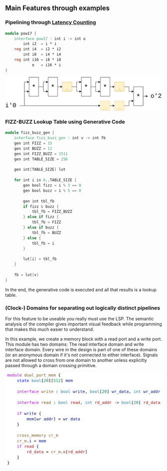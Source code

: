 ## Main Features through examples
### Pipelining through [Latency Counting](philosophy/latency.md)
```Verilog
module pow17 {
    interface pow17 : int i -> int o 
        int i2  = i * i
    reg int i4  = i2 * i2
        int i8  = i4 * i4
    reg int i16 = i8 * i8
            o   = i16 * i
}
```
![Registers can be inserted](/images/insertRegisters.png)

### FIZZ-BUZZ Lookup Table using Generative Code
```Verilog
module fizz_buzz_gen {
    interface fizz_buzz_gen : int v -> int fb 
    gen int FIZZ = 15
    gen int BUZZ = 11
    gen int FIZZ_BUZZ = 1511
    gen int TABLE_SIZE = 256

    gen int[TABLE_SIZE] lut
    
    for int i in 0..TABLE_SIZE {
        gen bool fizz = i % 3 == 0
        gen bool buzz = i % 5 == 0
        
        gen int tbl_fb
        if fizz & buzz {
            tbl_fb = FIZZ_BUZZ
        } else if fizz {
            tbl_fb = FIZZ
        } else if buzz {
            tbl_fb = BUZZ
        } else {
            tbl_fb = i
        }

        lut[i] = tbl_fb
    }

    fb = lut[v]
}
```
In the end, the generative code is executed and all that results is a lookup table. 

### (Clock-) Domains for separating out logically distinct pipelines
For this feature to be useable you really must use the LSP. The semantic analysis of the compiler gives important visual feedback while programming that makes this much easier to understand. 

In this example, we create a memory block with a read port and a write port. This module has two domains: The read interface domain and write interface domain. Every wire in the design is part of one of these domains (or an anonymous domain if it's not connected to either interface). Signals are not allowed to cross from one domain to another unless explicitly passed through a domain crossing primitive. 

![Dual Port Memory](/images/dualPortMem.png)